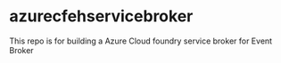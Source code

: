 # azurecfehservicebroker
This repo is for building a Azure Cloud foundry service broker for Event Broker

